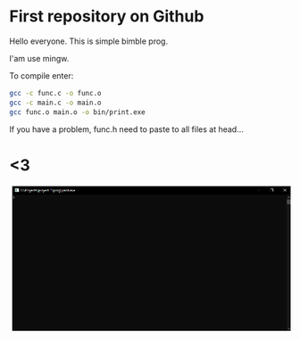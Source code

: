 # First repository on Github

Hello everyone. This is simple bimble prog.

I'am use mingw.

To compile enter:
```sh
gcc -c func.c -o func.o
gcc -c main.c -o main.o
gcc func.o main.o -o bin/print.exe
```

If you have a problem, func.h need to paste to all files at head…

# <3

![demo](demo.png)